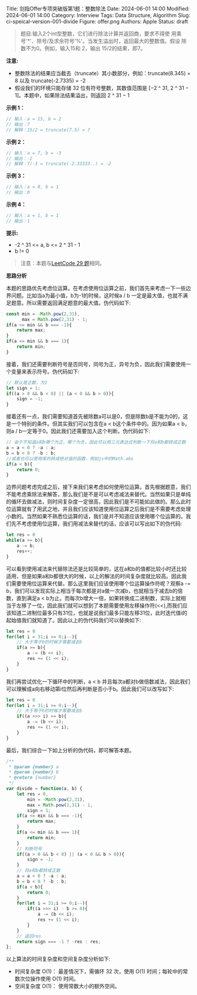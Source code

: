 Title: 剑指Offer专项突破版第1题：整数除法
Date: 2024-06-01 14:00
Modified: 2024-06-01 14:00
Category: Interview
Tags: Data Structure, Algorithm
Slug: ci-speical-version-001-divide
Figure: offer.png
Authors: Apple
Status: draft

> 题目:输入2个int型整数，它们进行除法计算并返回商，要求不得使
> 用乘号'*'、除号/及求余符号'%'。当发生溢出时，返回最大的整数值。假设
> 除数不为0。例如，输入15和 2，输出 15/2的结果，即7。


**注意:**

- 整数除法的结果应当截去（truncate）其小数部分，例如：truncate(8.345) = 8 以及 truncate(-2.7335) = -2
- 假设我们的环境只能存储 32 位有符号整数，其数值范围是 [−2 ^ 31, 2 ^ 31 − 1]。本题中，如果除法结果溢出，则返回 2 ^ 31 − 1

**示例 1：**

```javascript
// 输入：a = 15, b = 2
// 输出：7
// 解释：15/2 = truncate(7.5) = 7
```

**示例 2：**

```javascript
// 输入：a = 7, b = -3
// 输出：-2
// 解释：7/-3 = truncate(-2.33333..) = -2
```

**示例 3：**

```javascript
// 输入：a = 0, b = 1
// 输出：0
```

**示例 4：**

```javascript
// 输入：a = 1, b = 1
// 输出：1
```

**提示:**

- -2 ^ 31 <= a, b <= 2 ^ 31 - 1
- b != 0

> 注意：本题与[LeetCode 29 题](https://leetcode.cn/problems/divide-two-integers/description/)相同。


**思路分析**

本题的思路优先考虑位运算。在考虑使用位运算之前，我们首先来考虑一下一些边界问题。比如当a为最小值，b为-1的时候，这时候a / b 一定是最大值，也就不满足题意。所以需要返回满足题意的最大值。伪代码如下:

```javascript
const min = -Math.pow(2,31),
      max = Math.pow(2,31) - 1;
if(a <= min && b === -1){
    return max;
}
if(a <= min && b === 1){
    return min;
}
```

接着，我们还需要判断符号是否同号，同号为正，异号为负，因此我们需要使用一个变量来表示符号。伪代码如下:

```javascript
// 默认是正数，为1
let sign = 1;
if((a > 0 && b < 0) || (a < 0 && b > 0)){
    sign = -1;
}
```

接着还有一点，我们需要知道首先被除数a可以是0，但是除数b是不能为0的，这是一个特别的条件。但其实我们可以包含在a < b这个条件中的。因为如果a < b，则a / b一定等于0。因此我们还需要加入这个判断。伪代码如下:

```javascript
// 由于不知道a和b哪个为正，哪个为负，因此可以用三元表达式判断一下将a和b都转成正数
a = a < 0 ? -a : a;
b = b < 0 ? -b : b;
//或者也可以使用库的转成绝对值的函数，例如js中的Math.abs
if(a < b){
    return 0;
}
```

边界问题考虑完成之后，接下来我们来考虑如何使用位运算。首先根据题意，我们不能考虑乘除法来解答，那么我们是不是可以考虑减法来替代。当然如果只是单纯的循环去做减法，则时间复杂度一定很高，因此我们是不可能如此做的。那么此时位运算就有了用武之地，并且我们应该知道使用位运算之后我们是不需要考虑处理小数的。当然如果不熟悉位运算的话，我们是并不知道应该使用哪个位运算的。我们先不考虑使用位运算，我们用减法来替代的话，应该可以写出如下的伪代码:

```javascript
let res = 0
while(a >= b){
    a -= b;
    res++;
}
```

可以看到使用减法来代替除法还是比较简单的，这在a和b的值都比较小时还比较适用，但是如果a和b都很大的时候，以上的解法的时间复杂度就比较高。因此我们需要使用位运算来代替。那么这里我们应该使用哪个位运算操作符呢？观察a -= b，我们可以发现实际上相当于每次都是对a做一次减b，也就相当于减去b的倍数，直到满足a < b为止。而每次b增大一倍，如果转换成二进制数，实际上就相当于左移了一位，因此我们就可以想到了本题需要使用左移操作符(<<),而我们应该知道二进制位最多只有31位，也就是说我们最多只能左移31位，此时迭代值i的起始值我们就知道了。因此以上的伪代码我们可以替换如下:

```javascript
let res = 0
for(let i = 31;i >= 0;i--){
    // 大于等于b的时候才需要减去b
    if(a >= b){
        a -= (b << i);
        res += (1 << i);
    }
}
```

我们再尝试优化一下循环中的判断，a < b 并且每次a都对b做倍数减法，因此我们可以理解成a向右移动第i位然后再判断是否小于b。因此我们可以改写如下:

```javascript
let res = 0
for(let i = 31;i >= 0;i--){
    // 大于等于b的时候才需要减去b
    if((a >>> i) >= b){
        a -= (b << i);
        res += (1 << i);
    }
}
```

最后，我们综合一下如上分析的伪代码，即可解答本题。

```javascript
/**
 * @param {number} a
 * @param {number} b
 * @return {number}
 */
var divide = function(a, b) {
    let res = 0,
        min = -Math.pow(2,31),
        max = Math.pow(2,31) - 1,
        sign = 1;
    if(a <= min && b === -1){
        return max;
    }
    if(a <= min && b === 1){
        return min;
    }
    // 判断符号
    if((a > 0 && b < 0) || (a < 0 && b > 0)){
        sign = -1;
    }
    // 将a和b都转成正数
    a = a < 0 ? -a : a;
    b = b < 0 ? -b : b;
    if(a < b){
        return 0;
    }
    for(let i = 31;i >= 0;i--){
        if((a >>> i) - b >= 0){
            a -= (b << i);
            res += (1 << i);
        }
    }
    // 返回res
    return sign === -1 ? -res : res;
};
```

以上算法的时间复杂度和空间复杂度分析如下:

- 时间复杂度 O(1)： 最差情况下，需循环 32 次，使用 O(1) 时间；每轮中的常数次位操作使用 O(1) 时间。
- 空间复杂度 O(1)： 使用常数大小的额外空间。